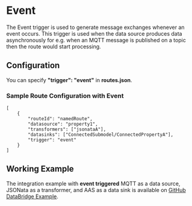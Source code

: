 # Event
The Event trigger is used to generate message exchanges whenever an event occurs. This trigger is used when the data source produces data asynchronously for e.g. when an MQTT message is published on a topic then the route would start processing.

## Configuration
You can specify **"trigger": "event"** in **routes.json**.

### Sample Route Configuration with Event
```
[
	{
		"routeId": "namedRoute",
		"datasource": "property1",
		"transformers": ["jsonataA"],
		"datasinks": ["ConnectedSubmodel/ConnectedPropertyA"],
		"trigger": "event"
	}
]
```
## Working Example
The integration example with **event triggered** MQTT as a data source, JSONata as a transformer, and AAS as a data sink is available on [GitHub DataBridge Example](https://github.com/eclipse-basyx/basyx-databridge/tree/main/databridge.examples/databridge.examples.opcua-jackson-jsonata-aas).
